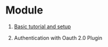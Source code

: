 # Module
1. [Basic tutorial and setup](1.basic-tutorial-and-setup.md)

2. Authentication with Oauth 2.0 Plugin
